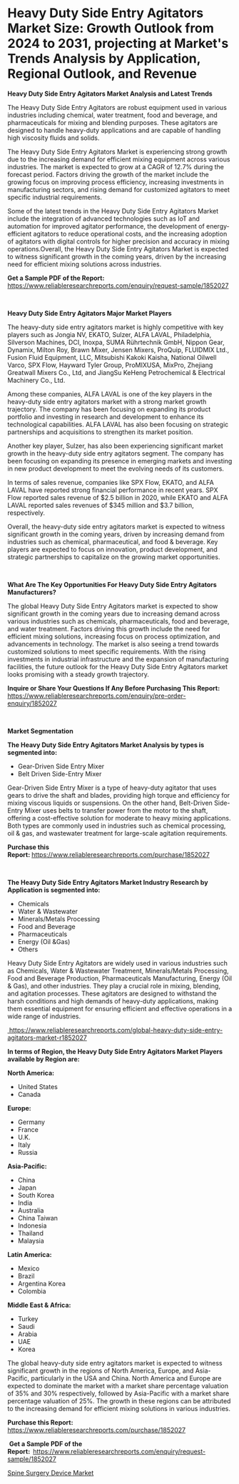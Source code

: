 <p><h1>Heavy Duty Side Entry Agitators Market Size: Growth Outlook from 2024 to 2031, projecting at Market's Trends Analysis by Application, Regional Outlook, and Revenue</h1></p><p><strong>Heavy Duty Side Entry Agitators Market Analysis and Latest Trends</strong></p>
<p><p>The Heavy Duty Side Entry Agitators are robust equipment used in various industries including chemical, water treatment, food and beverage, and pharmaceuticals for mixing and blending purposes. These agitators are designed to handle heavy-duty applications and are capable of handling high viscosity fluids and solids.</p><p>The Heavy Duty Side Entry Agitators Market is experiencing strong growth due to the increasing demand for efficient mixing equipment across various industries. The market is expected to grow at a CAGR of 12.7% during the forecast period. Factors driving the growth of the market include the growing focus on improving process efficiency, increasing investments in manufacturing sectors, and rising demand for customized agitators to meet specific industrial requirements.</p><p>Some of the latest trends in the Heavy Duty Side Entry Agitators Market include the integration of advanced technologies such as IoT and automation for improved agitator performance, the development of energy-efficient agitators to reduce operational costs, and the increasing adoption of agitators with digital controls for higher precision and accuracy in mixing operations.Overall, the Heavy Duty Side Entry Agitators Market is expected to witness significant growth in the coming years, driven by the increasing need for efficient mixing solutions across industries.</p></p>
<p><strong>Get a Sample PDF of the Report:&nbsp;</strong> <a href="https://www.reliableresearchreports.com/enquiry/request-sample/1852027">https://www.reliableresearchreports.com/enquiry/request-sample/1852027</a></p>
<p>&nbsp;</p>
<p><strong>Heavy Duty Side Entry Agitators Major Market Players</strong></p>
<p><p>The heavy-duty side entry agitators market is highly competitive with key players such as Jongia NV, EKATO, Sulzer, ALFA LAVAL, Philadelphia, Silverson Machines, DCI, Inoxpa, SUMA Rührtechnik GmbH, Nippon Gear, Dynamix, Milton Roy, Brawn Mixer, Jensen Mixers, ProQuip, FLUIDMIX Ltd., Fusion Fluid Equipment, LLC, Mitsubishi Kakoki Kaisha, National Oilwell Varco, SPX Flow, Hayward Tyler Group, ProMIXUSA, MixPro, Zhejiang Greatwall Mixers Co., Ltd, and JiangSu KeHeng Petrochemical & Electrical Machinery Co., Ltd.</p><p>Among these companies, ALFA LAVAL is one of the key players in the heavy-duty side entry agitators market with a strong market growth trajectory. The company has been focusing on expanding its product portfolio and investing in research and development to enhance its technological capabilities. ALFA LAVAL has also been focusing on strategic partnerships and acquisitions to strengthen its market position.</p><p>Another key player, Sulzer, has also been experiencing significant market growth in the heavy-duty side entry agitators segment. The company has been focusing on expanding its presence in emerging markets and investing in new product development to meet the evolving needs of its customers.</p><p>In terms of sales revenue, companies like SPX Flow, EKATO, and ALFA LAVAL have reported strong financial performance in recent years. SPX Flow reported sales revenue of $2.5 billion in 2020, while EKATO and ALFA LAVAL reported sales revenues of $345 million and $3.7 billion, respectively.</p><p>Overall, the heavy-duty side entry agitators market is expected to witness significant growth in the coming years, driven by increasing demand from industries such as chemical, pharmaceutical, and food & beverage. Key players are expected to focus on innovation, product development, and strategic partnerships to capitalize on the growing market opportunities.</p></p>
<p>&nbsp;</p>
<p><strong>What Are The Key Opportunities For Heavy Duty Side Entry Agitators Manufacturers?</strong></p>
<p><p>The global Heavy Duty Side Entry Agitators market is expected to show significant growth in the coming years due to increasing demand across various industries such as chemicals, pharmaceuticals, food and beverage, and water treatment. Factors driving this growth include the need for efficient mixing solutions, increasing focus on process optimization, and advancements in technology. The market is also seeing a trend towards customized solutions to meet specific requirements. With the rising investments in industrial infrastructure and the expansion of manufacturing facilities, the future outlook for the Heavy Duty Side Entry Agitators market looks promising with a steady growth trajectory.</p></p>
<p><strong>Inquire or Share Your Questions If Any Before Purchasing This Report:</strong> <a href="https://www.reliableresearchreports.com/enquiry/pre-order-enquiry/1852027">https://www.reliableresearchreports.com/enquiry/pre-order-enquiry/1852027</a></p>
<p>&nbsp;</p>
<p><strong>Market Segmentation</strong></p>
<p><strong>The Heavy Duty Side Entry Agitators Market Analysis by types is segmented into:</strong></p>
<p><ul><li>Gear-Driven Side Entry Mixer</li><li>Belt Driven Side-Entry Mixer</li></ul></p>
<p><p>Gear-Driven Side Entry Mixer is a type of heavy-duty agitator that uses gears to drive the shaft and blades, providing high torque and efficiency for mixing viscous liquids or suspensions. On the other hand, Belt-Driven Side-Entry Mixer uses belts to transfer power from the motor to the shaft, offering a cost-effective solution for moderate to heavy mixing applications. Both types are commonly used in industries such as chemical processing, oil & gas, and wastewater treatment for large-scale agitation requirements.</p></p>
<p><strong>Purchase this Report:&nbsp;</strong><a href="https://www.reliableresearchreports.com/purchase/1852027">https://www.reliableresearchreports.com/purchase/1852027</a></p>
<p>&nbsp;</p>
<p><strong>The Heavy Duty Side Entry Agitators Market Industry Research by Application is segmented into:</strong></p>
<p><ul><li>Chemicals</li><li>Water & Wastewater</li><li>Minerals/Metals Processing</li><li>Food and Beverage</li><li>Pharmaceuticals</li><li>Energy (Oil &Gas)</li><li>Others</li></ul></p>
<p><p>Heavy Duty Side Entry Agitators are widely used in various industries such as Chemicals, Water & Wastewater Treatment, Minerals/Metals Processing, Food and Beverage Production, Pharmaceuticals Manufacturing, Energy (Oil & Gas), and other industries. They play a crucial role in mixing, blending, and agitation processes. These agitators are designed to withstand the harsh conditions and high demands of heavy-duty applications, making them essential equipment for ensuring efficient and effective operations in a wide range of industries.</p></p>
<p><a href="https://www.reliableresearchreports.com/global-heavy-duty-side-entry-agitators-market-r1852027">&nbsp;https://www.reliableresearchreports.com/global-heavy-duty-side-entry-agitators-market-r1852027</a></p>
<p><strong>In terms of Region, the Heavy Duty Side Entry Agitators Market Players available by Region are:</strong></p>
<p>
    <p> <strong> North America: </strong>
        <ul>
            <li>United States</li>
            <li>Canada</li>
        </ul>
        </p> 
    <p> <strong> Europe: </strong>
        <ul>
            <li>Germany</li>
            <li>France</li>
            <li>U.K.</li>
            <li>Italy</li>
            <li>Russia</li>
        </ul>
        </p> 
    <p> <strong> Asia-Pacific: </strong>
        <ul>
            <li>China</li>
            <li>Japan</li>
            <li>South Korea</li>
            <li>India</li>
            <li>Australia</li>
            <li>China Taiwan</li>
            <li>Indonesia</li>
            <li>Thailand</li>
            <li>Malaysia</li>
        </ul>
        </p> 
    <p> <strong> Latin America: </strong>
        <ul>
            <li>Mexico</li>
            <li>Brazil</li>
            <li>Argentina Korea</li>
            <li>Colombia</li>
        </ul>
        </p> 
    <p> <strong> Middle East & Africa: </strong>
        <ul>
            <li>Turkey</li>
            <li>Saudi</li>
            <li>Arabia</li>
            <li>UAE</li>
            <li>Korea</li>
        </ul>
    </p>
    </p>
<p><p>The global heavy-duty side entry agitators market is expected to witness significant growth in the regions of North America, Europe, and Asia-Pacific, particularly in the USA and China. North America and Europe are expected to dominate the market with a market share percentage valuation of 35% and 30% respectively, followed by Asia-Pacific with a market share percentage valuation of 25%. The growth in these regions can be attributed to the increasing demand for efficient mixing solutions in various industries.</p></p>
<p><strong>Purchase this Report: </strong><a href="https://www.reliableresearchreports.com/purchase/1852027">https://www.reliableresearchreports.com/purchase/1852027</a></p>
<p>&nbsp;<strong>Get a Sample PDF of the Report:&nbsp;&nbsp;</strong><a href="https://www.reliableresearchreports.com/enquiry/request-sample/1852027">https://www.reliableresearchreports.com/enquiry/request-sample/1852027</a></p>
<p><strong></strong></p>
<p><p><a href="https://github.com/cathyMaggio37/Market-Research-Report-List-1/blob/main/spine-surgery-device-market.md">Spine Surgery Device Market</a></p></p>